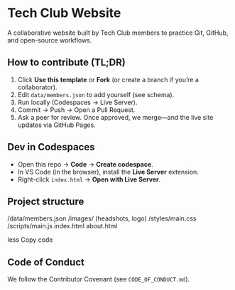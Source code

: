 # Tech Club Website

A collaborative website built by Tech Club members to practice Git, GitHub, and open-source workflows.

## How to contribute (TL;DR)
1) Click **Use this template** or **Fork** (or create a branch if you’re a collaborator).
2) Edit `data/members.json` to add yourself (see schema).
3) Run locally (Codespaces → Live Server).
4) Commit → Push → Open a Pull Request.
5) Ask a peer for review. Once approved, we merge—and the live site updates via GitHub Pages.

## Dev in Codespaces
- Open this repo → **Code** → **Create codespace**.
- In VS Code (in the browser), install the **Live Server** extension.
- Right-click `index.html` → **Open with Live Server**.

## Project structure
/data/members.json
/images/ (headshots, logo)
/styles/main.css
/scripts/main.js
index.html
about.html

less
Copy code

## Code of Conduct
We follow the Contributor Covenant (see `CODE_OF_CONDUCT.md`).
